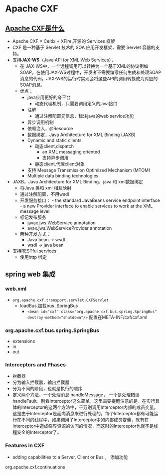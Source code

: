 #   Apache CXF
##  [Apache CXF是什么](https://www.ibm.com/developerworks/cn/education/java/j-cxf/)
*   Apache CXF = Celtix + XFire,开源的 Services 框架
*   CXF 是一种基于 Servlet 技术的 SOA 应用开发框架，需要 Servlet 容器的支持。
*   支持**JAX-WS**（Java API for XML Web Services），
    -   在 JAX-WS中，一个远程调用可以转换为一个基于XML的协议例如SOAP，在使用JAX-WS过程中，开发者不需要编写任何生成和处理SOAP消息的代码。JAX-WS的运行时实现会将这些API的调用转换成为对应的SOAP消息。
    -   优点：
        +   java应用更好的夸平台
            *   动态代理机制，只需要调用定义的java接口
        +   注解
            *   通过注解配置元信息，标注java的web service功能
        +   异步调用机制
        +   依赖注入，@Resource
        +   数据绑定，Java Architecture for XML Binding (JAXB) 
        +   Dynamic and static clients
            *   动态client,dispatch
                -    an XML messaging oriented 
                -    支持异步调用
            *   静态client,代理client对象
        +   支持 Message Transmission Optimized Mechanism (MTOM)
        +   Multiple data binding technologies
*   JAXB，Java Architecture for XML Binding，java 和 xml数据绑定
    *   将Java 类和 xml 相互映射
    *    通过注解配置，不用wsdl
    *    开发服务接口：
        -    the standard JavaBeans service endpoint interface 
        -    a new Provider interface to enable services to work at the XML message level.
    *   标记发布服务
        -   javax.jws.WebService annotation
        -   avax.jws.WebServiceProvider annotation 
    *   两种开发方式：
        -   Java bean -> wsdl
        -   wsdl -> java bean
*   支持RESTful services
    -   使用http 绑定

##  spring web 集成
### web.xml
*   `org.apache.cxf.transport.servlet.CXFServlet`
    -   loadBus,加载bus ,SpringBus
        +    `<bean id="cxf" class="org.apache.cxf.bus.spring.SpringBus" destroy-method="shutdown"/>` 配置在META-INF/cxf/cxf.xml

### org.apache.cxf.bus.spring.SpringBus
*   extensions
*   in
*   out


### Interceptors and Phases
*   拦截器
*   分为输入拦截器，输出拦截器
*   分为不同的阶段，也就是执行的顺序
*   定义两个方法，一个处理消息 handleMessage， 一个是处理错误 handleFault。别看Interceptor这么简单，这里需要提醒注意的是，在实行具体的Interceptor的这两个方法中，千万别调用Interceptor内部的成员变量。这是由于Interceptor是面向消息来进行处理的，每个Interceptor都有可能运行在不同的线程中，如果调用了Interceptor中的内部成员变量，就有在Interceptor中造成临界资源的访问的情况，而这时的Interceptor也就不是线程安全的Interceptor了。

### Features in CXF
*   adding capabilities to a Server, Client or Bus ， 添加功能


org.apache.cxf.continuations





